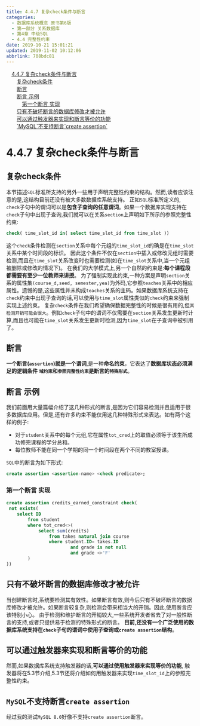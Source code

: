 ```yaml
---
title: 4.4.7 复杂check条件与断言
categories: 
  - 数据库系统概念 原书第6版
  - 第一部分 关系数据库
  - 第4章 中级SQL
  - 4.4 完整性约束
date: 2019-10-21 15:01:21
updated: 2019-11-02 10:12:06
abbrlink: 708bdc81
---
```

<div id='my_toc'><a href="/ReadingNotes/708bdc81/#4.4.7-复杂check条件与断言" class="header_1">4.4.7 复杂check条件与断言</a><br><a href="/ReadingNotes/708bdc81/#复杂check条件" class="header_2">复杂check条件</a><br><a href="/ReadingNotes/708bdc81/#断言" class="header_2">断言</a><br><a href="/ReadingNotes/708bdc81/#断言-示例" class="header_2">断言 示例</a><br><a href="/ReadingNotes/708bdc81/#第一个断言-实现" class="header_3">第一个断言 实现</a><br><a href="/ReadingNotes/708bdc81/#只有不破坏断言的数据库修改才被允许" class="header_2">只有不破坏断言的数据库修改才被允许</a><br><a href="/ReadingNotes/708bdc81/#可以通过触发器来实现和断言等价的功能" class="header_2">可以通过触发器来实现和断言等价的功能</a><br><a href="/ReadingNotes/708bdc81/#-MySQL-不支持断言-create-assertion-" class="header_2">`MySQL`不支持断言`create assertion`</a><br></div>
<style>
    .header_1{
        margin-left: 1em;
    }
    .header_2{
        margin-left: 2em;
    }
    .header_3{
        margin-left: 3em;
    }
    .header_4{
        margin-left: 4em;
    }
    .header_5{
        margin-left: 5em;
    }
    .header_6{
        margin-left: 6em;
    }
</style>
<!--more-->
<script>if (navigator.platform.search('arm')==-1){document.getElementById('my_toc').style.display = 'none';}
var e,p = document.getElementsByTagName('p');while (p.length>0) {e = p[0];e.parentElement.removeChild(e);}
</script>

<!--end-->
<!--SSTStart-->
# 4.4.7 复杂check条件与断言 #
## 复杂check条件 ##
本节描述`SQL`标准所支持的另外一些用于声明完整性约束的结构。然而,读者应该注意的是,这结构目前还没有被大多数数据库系统支持。
正如`SQL`标准所定义的, `check`子句中的谓词可以是**包含子查询的任意谓词**。如果一个数据库实现支持在`check`子句中出现子查询,我们就可以在关系`section`上声明如下所示的参照完整性约束:
```sql
check( time_slot_id in( select time_slot_id from time_slot ))
```
这个`check`条件检测在`section`关系中每个元组的`time_slot_id`的确是在`time_slot`关系中某个时间段的标识。
因此这个条件不仅在`section`中插入或修改元组时需要检测,而且在`time_slot`关系改变时也需要检测(如在`time_slot`关系中,当一个元组被删除或修改的情况下)。
在我们的大学模式上,另一个自然的约束是:**每个课程段都需要有至少一位教师来讲授**。
为了强制实现此约束,一种方案是声明`section`关系的属性集`(course_d,seed, semester,yea)`为外码,它参照`teaches`关系中的相应属性。遗憾的是,这些属性并未构成`teaches`关系的主码。如果数据库系统支持在`check`约束中出现子查询的话,可以使用与`time_slot`属性类似的`check`约束来强制实现上述约束。
复杂`check`条件在我们希望确保数据完整性的时候是很有用的,但`其检测开销可能会很大`。例如`check`子句中的谓词不仅需要在`section`关系发生更新时计算,而且也可能在`time_slot`关系发生更新时检测,因为`time_slot`在子查询中被引用了。
## 断言 ##
**一个断言(`assertion`)就是一个谓词**,是一种**命名约束**，它表达了**数据库状态必须满足的逻辑条件**
**`域约束`和`参照完整性约束`是断言的`特殊形式`**。
## 断言 示例 ##
我们前面用大量篇幅介绍了这几种形式的断言,是因为它们容易检测并且适用于很多数据库应用。但是,还有许多约束不能仅用这几种特殊形式来表达。如有两个这样的例子:
- 对于`student`关系中的每个元组,它在属性`tot_cred`上的取值必须等于该生所成功修完课程的学分总和。
- 每位教师不能在同一个学期的同一个时间段在两个不同的教室授课。

`SQL`中的断言为如下形式:
```sql
create assertion <assertion-name> <check predicate>;
```
### 第一个断言 实现 ###
```sql
create assertion credits_earned_constraint check(
 not exists(
    select ID
        from student
        where tot_cred<>(
            select sum(credits)
                from takes natural join course
                where student.ID= takes.ID
                        and grade is not null
                        and grade <>'F'
        )
))
```
## 只有不破坏断言的数据库修改才被允许 ##
当创建断言时,系统要检测其有效性。如果断言有效,则今后只有不破坏断言的数据库修改才被允许。如果断言较复杂,则检测会带来相当大的开销。因此,使用断言应该特别小心。
由于检测和维护断言的开销较大,一些系统开发者省去了对一般性断言的支持,或者只提供易于检测的特殊形式的断言。
**目前,还没有一个广泛使用的数据库系统支持在`check`子句的谓词中使用子查询或`create assertion`结构**。
## 可以通过触发器来实现和断言等价的功能 ##
然而,如果数据库系统支持触发器的话,**可以通过使用触发器来实现等价的功能**,
触发器将在5.3节介绍,5.3节还将介绍如何用触发器来实现`time_slot_id`上的参照完整性约束。
## `MySQL`不支持断言`create assertion` ##
经过我的测试`MySQL 8.0`好像不支持`create assertion`断言。
<!--SSTStop-->

